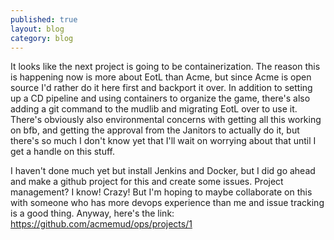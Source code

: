 ```yaml
---
published: true
layout: blog
category: blog
---
```


It looks like the next project is going to be containerization. The reason this is happening now is more about EotL than Acme, but since Acme is open source I'd rather do it here first and backport it over. In addition to setting up a CD pipeline and using containers to organize the game, there's also adding a git command to the mudlib and migrating EotL over to use it. There's obviously also environmental concerns with getting all this working on bfb, and getting the approval from the Janitors to actually do it, but there's so much I don't know yet that I'll wait on worrying about that until I get a handle on this stuff.

I haven't done much yet but install Jenkins and Docker, but I did go ahead and make a github project for this and create some issues. Project management? I know! Crazy! But I'm hoping to maybe collaborate on this with someone who has more devops experience than me and issue tracking is a good thing. Anyway, here's the link: https://github.com/acmemud/ops/projects/1
